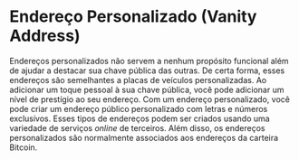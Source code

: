 # Endereço Personalizado (Vanity Address)

Endereços personalizados não servem a nenhum propósito funcional além de ajudar a destacar sua chave pública das outras. De certa forma, esses endereços são semelhantes a placas de veículos personalizadas. Ao adicionar um toque pessoal à sua chave pública, você pode adicionar um nível de prestígio ao seu endereço. Com um endereço personalizado, você pode criar um endereço público personalizado com letras e números exclusivos. Esses tipos de endereços podem ser criados usando uma variedade de serviços _online_ de terceiros. Além disso, os endereços personalizados são normalmente associados aos endereços da carteira Bitcoin.
